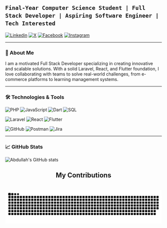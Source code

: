 ## **`Final-Year Computer Science Student | Full Stack Developer | Aspiring Software Engineer | Tech Interested `**

[![Linkedin](https://img.shields.io/badge/LinkedIn-0077B5?style=for-the-badge&logo=linkedin&logoColor=white)](https://www.linkedin.com/in/abdullah-almsaodi-296279246?lipi=urn%3Ali%3Apage%3Ad_flagship3_profile_view_base_contact_details%3BaQ08Ur6%2BR%2BuQa9P1yvUJiw%3D%3D) [![X](https://img.shields.io/badge/X-%23000000.svg?style=for-the-badge&logo=X&logoColor=white)](https://x.com/AlmsaodiTech) [![Facebook](https://img.shields.io/badge/Facebook-%231877F2.svg?style=for-the-badge&logo=Facebook&logoColor=white)](https://www.facebook.com/profile.php?id=100073455654133)
[![Instagram](https://img.shields.io/badge/Instagram-%23E4405F.svg?style=for-the-badge&logo=Instagram&logoColor=white)](https://www.instagram.com/abdullah.almsaodi?igsh=OGQ5ZDc2ODk2ZA==)

---

### 🚀 About Me

I am a motivated Full Stack Developer specializing in creating innovative and scalable solutions. With a solid Laravel, React, and Flutter foundation, I love collaborating with teams to solve real-world challenges, from e-commerce platforms to learning management systems.

---

### 🛠️ Technologies & Tools

![PHP](https://img.shields.io/badge/PHP-777BB4?style=flat-square&logo=php&logoColor=white) ![JavaScript](https://img.shields.io/badge/JavaScript-F7DF1E?style=flat-square&logo=javascript&logoColor=black) ![Dart](https://img.shields.io/badge/Dart-0175C2?style=flat-square&logo=dart&logoColor=white) ![SQL](https://img.shields.io/badge/SQL-4479A1?style=flat-square&logo=mysql&logoColor=white)

![Laravel](https://img.shields.io/badge/Laravel-FF2D20?style=flat-square&logo=laravel&logoColor=white) ![React](https://img.shields.io/badge/React-DD0031?style=flat-square&logo=angular&logoColor=white) ![Flutter](https://img.shields.io/badge/Flutter-02569B?style=flat-square&logo=flutter&logoColor=white)

![GitHub](https://img.shields.io/badge/GitHub-181717?style=flat-square&logo=github&logoColor=white) ![Postman](https://img.shields.io/badge/Postman-FF6C37?style=flat-square&logo=postman&logoColor=white) ![Jira](https://img.shields.io/badge/Jira-0052CC?style=flat-square&logo=jira-software&logoColor=white)

---

### 📈 GitHub Stats

![Abdullah's GitHub stats](https://github-readme-stats.vercel.app/api?username=Abdullah-Almsaodi&theme=transparent&show_icons=true)

<div align=center>
  <h2> My Contributions</h2>
  <br>
  <picture>
  <source
    media="(prefers-color-scheme: dark)"
    srcset="https://raw.githubusercontent.com/mohdfahd/mohdfahd/output/github-contribution-grid-snake-dark.svg"
  />
  <source
    media="(prefers-color-scheme: light)"
    srcset="https://raw.githubusercontent.com/mohdfahd/mohdfahd/output/github-contribution-grid-snake.svg"
  />
  <img
    alt="github contribution grid snake animation"
    src="https://raw.githubusercontent.com/mohdfahd/mohdfahd/output/github-contribution-grid-snake.svg"
  />
</picture>
</div>
